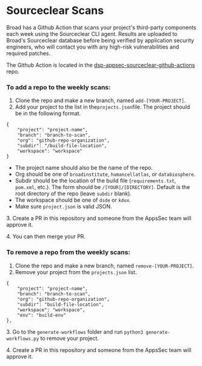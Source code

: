 # Sourceclear Scans

Broad has a Github Action that scans your project's third-party components each week using the Sourceclear CLI agent. Results are uploaded to Broad's Sourceclear database before being verified by application security engineers, who will contact you with any high-risk vulnerabilities and required patches.

The Github Action is located in the [dsp-appsec-sourceclear-github-actions](https://github.com/broadinstitute/dsp-appsec-sourceclear-github-actions) repo.

### To add a repo to the weekly scans:

1. Clone the repo and make a new branch, named `add-[YOUR-PROJECT]`.
2. Add your project to the list in the`projects.json`file. The project should be in the following format.

```
{
    "project": "project-name",
    "branch": "branch-to-scan",
    "org": "github-repo-organization",
    "subdir": "/build-file-location",
    "workspace": "workspace"
}
```

* The project name should also be the name of the repo.
* Org should be one of `broadinstitute`, `humancellatlas`, or `databiosphere`.
* Subdir should be the location of the build file (`requirements.txt`, `pom.xml`, etc.). The form should be `/[YOUR]/[DIRECTORY]`. Default is the root directory of the repo (leave `subdir` blank).
* The workspace should be one of `dsde` or `kdux`.
* Make sure `project.json` is valid JSON.

3\. Create a PR in this repository and someone from the AppsSec team will approve it.

4\. You can then merge your PR.

### To remove a repo from the weekly scans:

1. Clone the repo and make a new branch, named `remove-[YOUR-PROJECT]`.
2. Remove your project from the `projects.json` list.

```
{
	"project": "project-name",
	"branch": "branch-to-scan",
	"org": "github-repo-organization",
	"subdir": "build-file-location",
	"workspace": "workspace",
	"env": "build-env"
},
```

3\. Go to the `generate-workflows` folder and run `python3 generate-workflows.py`  to remove your project.

4\. Create a PR in this repository and someone from the AppsSec team will approve it.

